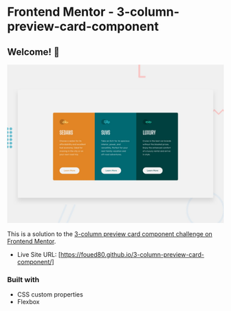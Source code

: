 # Frontend Mentor - 3-column-preview-card-component


## Welcome! 👋

![Design preview for the Stats preview card component coding challenge](./design/desktop-preview.jpg)



This is a solution to the [3-column preview card component challenge on Frontend Mentor](https://www.frontendmentor.io/challenges/3column-preview-card-component-pH92eAR2-).



- Live Site URL: [https://foued80.github.io/3-column-preview-card-component/]


### Built with

- CSS custom properties
- Flexbox
